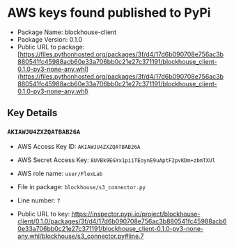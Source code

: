 # AWS keys found published to PyPi

* Package Name: blockhouse-client
* Package Version: 0.1.0
* Public URL to package: [https://files.pythonhosted.org/packages/3f/d4/17d6b090708e756ac3b880541fc45988acb60e33a706bb0c21e27c371191/blockhouse_client-0.1.0-py3-none-any.whl](https://files.pythonhosted.org/packages/3f/d4/17d6b090708e756ac3b880541fc45988acb60e33a706bb0c21e27c371191/blockhouse_client-0.1.0-py3-none-any.whl)

## Key Details

### `AKIAWJU4ZXZQATBAB26A`

* AWS Access Key ID: `AKIAWJU4ZXZQATBAB26A`
* AWS Secret Access Key: `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` 
* AWS role name: `user/FlexLab`
* File in package: `blockhouse/s3_connector.py`
* Line number: `7`

* Public URL to key: https://inspector.pypi.io/project/blockhouse-client/0.1.0/packages/3f/d4/17d6b090708e756ac3b880541fc45988acb60e33a706bb0c21e27c371191/blockhouse_client-0.1.0-py3-none-any.whl/blockhouse/s3_connector.py#line.7


